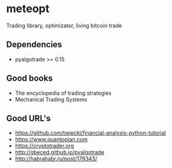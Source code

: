meteopt
=======

Trading library, optimizator, living bitcoin trade

Dependencies
------------

* pyalgotrade >= 0.15

Good books
----------

* The encyclopedia of trading strategies
* Mechanical Trading Systems

Good URL's
----------

* https://github.com/twiecki/financial-analysis-python-tutorial
* https://www.quantopian.com
* https://cryptotrader.org
* http://gbeced.github.io/pyalgotrade
* http://habrahabr.ru/post/179343/
